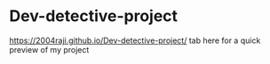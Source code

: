 # Dev-detective-project
https://2004raji.github.io/Dev-detective-project/ tab here for a quick preview of my project
